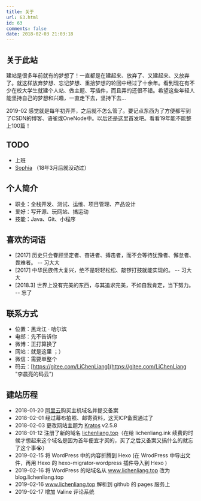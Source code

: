 ```yaml
---
title: 关于
url: 63.html
id: 63
comments: false
date: 2018-02-03 21:03:18
---
```


关于此站
----

建站是很多年前就有的梦想了！一直都是在建起来、放弃了、又建起来、又放弃了。就这样放弃梦想、忘记梦想、重拾梦想的轮回中经过了十余年。看到现在有不少在校大学生就建个人站、做主题、写插件，而且弄的还很不错。希望这些年轻人能坚持自己的梦想和兴趣，一直走下去，坚持下去...

2019-02 感觉就是每年初弄弄，之后就不怎么管了。要记点东西为了方便都写到了CSDN的博客、语雀或OneNode中。以后还是这里首发吧。看看19年能不能整上100篇！

TODO
----

*   上班
*   [Sophia](https://gitee.com/LiChenLiang/Sophia "Sophia") （18年3月后就没动过）

个人简介
----

*   职业：全栈开发、测试、运维、项目管理、产品设计
*   爱好：写开源、玩网站、搞运动
*   技能：Java、Git、小程序

喜欢的词语
-----

*   \[2017\] 历史只会眷顾坚定者、奋进者、搏击者，而不会等待犹豫者、懈怠者、畏难者。 -- 习大大
*   \[2017\] 中华民族伟大复兴，绝不是轻轻松松、敲锣打鼓就能实现的。 -- 习大大
*   \[2018.3\] 世界上没有完美的东西，与其追求完美，不如自我肯定，当下努力。 -- 忘了

联系方式
----

*   位置：黑龙江 · 哈尔滨
*   电邮：先不告诉你
*   微博：正打算换了
*   网站：就是这里 ；）
*   微信：需要单整个
*   码云：[https://gitee.com/LiChenLiang](https://gitee.com/LiChenLiang "李晨亮的码云")

建站历程
----

*   2018-01-20 [阿里云](https://promotion.aliyun.com/ntms/act/ambassador/sharetouser.html?userCode=d3li0nrt&utm_source=d3li0nrt "阿里云")购买主机域名并提交备案
*   2018-02-01 经过幕布拍照、邮寄资料，这天ICP备案通过了
*   2018-02-03 更改网站主题为 [Kratos](https://www.vtrois.com/theme-kratos.html "Kratos") v2.5.8
*   2018-01-12 注册了新的域名 [lichenliang.top](http://www.lichenliang.top/ "李晨亮博客")（在给 lichenliang.ink 续费的时候才想起来这个域名是因为首年便宜才买的，买了之后又备案又搞什么的就忘了这个事😭）
*   2019-02-15 将 WordPress 中的内容折腾到 Hexo (在 WrodPress 中导出文件，再用 Hexo 的 hexo-migrator-wordpress 插件导入到 Hexo )
*   2019-02-16 将 WordPress 的站域名从 www.lichenliang.top 改为 blog.lichenliang.top
*   2019-02-16 www.lichenliang.top 解析到 github 的 pages 服务上
*   2019-02-17 增加 Valine 评论系统 